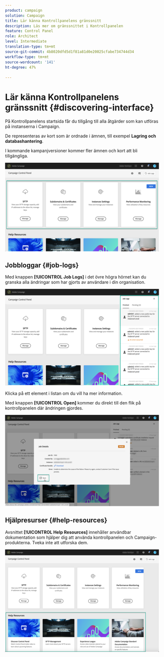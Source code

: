 ```yaml
---
product: campaign
solution: Campaign
title: Lär känna Kontrollpanelens gränssnitt
description: Läs mer om gränssnittet i Kontrollpanelen
feature: Control Panel
role: Architect
level: Intermediate
translation-type: tm+mt
source-git-commit: 4b8020dfd5d1f81a81d0e20025cfabe734744d34
workflow-type: tm+mt
source-wordcount: '141'
ht-degree: 47%

---
```



# Lär känna Kontrollpanelens gränssnitt {#discovering-interface}

På Kontrollpanelens startsida får du tillgång till alla åtgärder som kan utföras på instanserna i Campaign.

De representeras av kort som är ordnade i ämnen, till exempel **Lagring och databashantering**.

I kommande kampanjversioner kommer fler ämnen och kort att bli tillgängliga.

![](assets/control_panel_interface.png)

## Jobbloggar {#job-logs}

Med knappen **[!UICONTROL Job Logs]** i det övre högra hörnet kan du granska alla ändringar som har gjorts av användare i din organisation.

![](assets/control_panel_interface2.png)

Klicka på ett element i listan om du vill ha mer information.

Med knappen **[!UICONTROL Open]** kommer du direkt till den flik på kontrollpanelen där ändringen gjordes.

![](assets/control_panel_logdetails.png)

## Hjälpresurser {#help-resources}

Avsnittet **[!UICONTROL Help Resources]** innehåller användbar dokumentation som hjälper dig att använda kontrollpanelen och Campaign-produkterna. Tveka inte att utforska dem.

![](assets/helpresources.png)
